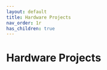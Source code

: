 ```yaml
---
layout: default
title: Hardware Projects
nav_order: 1r
has_children: true
---
```


# Hardware Projects